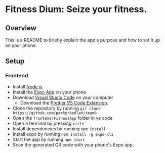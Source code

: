 # Fitness Dium: Seize your fitness.

## Overview

This is a README to briefly explain the app's purpose and how to set it up on your phone.

## Setup

### Frontend

- Install [Node.js](https://nodejs.org/en/download/)
- Install the [Expo App](https://expo.io/) on your phone
- Download [Visual Studio Code](https://code.visualstudio.com/download) on your computer
    - Download the [Prettier VS Code Extension](https://marketplace.visualstudio.com/items?itemName=esbenp.prettier-vscode).
- Clone the repository by running `git clone https://github.com/parkerbedlan/team8`
- Open the `frontend/FitnessApp` folder in vs code
- Open a terminal by pressing `` ctrl+`  ``
- Install dependencies by running `npm install`
- Install expo by running `npm install -g expo-cli`
- Start the app by running `npm start`
- Scan the generated QR code with your phone's Expo app.
